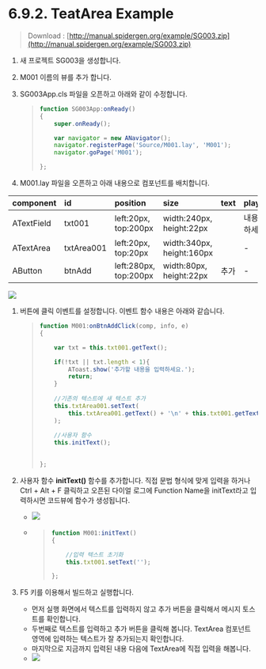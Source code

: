 # 6.9.2. TeatArea Example

> Download : [http://manual.spidergen.org/example/SG003.zip](http://manual.spidergen.org/example/SG003.zip)

1. 새 프로젝트 SG003을 생성합니다.
2. M001 이름의 뷰를 추가 합니다.
3. SG003App.cls 파일을 오픈하고 아래와 같이 수정합니다.

   > ```javascript
   > function SG003App:onReady()
   > {
   >     super.onReady();
   >
   >     var navigator = new ANavigator();
   >     navigator.registerPage('Source/M001.lay', 'M001');
   >     navigator.goPage('M001');
   >
   > };
   > ```

4. M001.lay 파일을 오픈하고 아래 내용으로 컴포넌트를 배치합니다.

| component | id | position | size | text | playcehold |
| :--- | :--- | :--- | :--- | :--- | :--- |
| ATextField | txt001 | left:20px, top:200px | width:240px, height:22px |  | 내용을 입력하세요. |
| ATextArea | txtArea001 | left:20px, top:20px | width:340px, height:160px |  | - |
| AButton | btnAdd | left:280px, top:200px | width:80px, height:22px | 추가 | - |

![](https://github.com/asoosoft/spidergen-guidebook/tree/eeac9656bff5b368e79bf9dad544cae218642e17/assets/textarea-ex-004.png)

1. 버튼에 클릭 이벤트를 설정합니다. 이벤트 함수 내용은 아래와 같습니다.

   > ```javascript
   > function M001:onBtnAddClick(comp, info, e)
   > {
   >
   >     var txt = this.txt001.getText();
   >
   >     if(!txt || txt.length < 1){
   >         AToast.show('추가할 내용을 입력하세요.');        
   >         return;
   >     }
   >     
   >     //기존의 텍스트에 새 텍스트 추가
   >     this.txtArea001.setText(
   >         this.txtArea001.getText() + '\n' + this.txt001.getText()
   >     );
   >     
   >     //사용자 함수
   >     this.initText();
   >     
   >
   > };
   > ```

2. 사용자 함수 **initText\(\)** 함수를 추가합니다.  직접 문법 형식에 맞게 입력을 하거나 Ctrl + Alt + F 클릭하고 오픈된 다이얼 로그에 Function Name을 initText라고 입력하시면 코드뷰에 함수가 생성됩니다.
   * ![](https://github.com/asoosoft/spidergen-guidebook/tree/eeac9656bff5b368e79bf9dad544cae218642e17/assets/textarea-ex-005.png)
   * > ```javascript
     > function M001:initText()
     > {
     >
     >     //입력 텍스트 초기화
     >     this.txt001.setText('');
     >
     > };
     > ```
3. F5 키를 이용해서 빌드하고 실행합니다.
   * 먼저 실행 화면에서 텍스트를 입력하지 않고 추가 버튼을 클릭해서 메시지 토스트를 확인합니다.
   * 두번째로 텍스트를 입력하고 추가 버튼을 클릭해 봅니다. TextArea 컴포넌트 영역에 입력하는 텍스트가 잘 추가되는지 확인합니다.
   * 마지막으로 지금까지 입력된 내용 다음에 TextArea에 직접 입력을 해봅니다.
   * ![](https://github.com/asoosoft/spidergen-guidebook/tree/eeac9656bff5b368e79bf9dad544cae218642e17/assets/textarea-ex-006.png)

